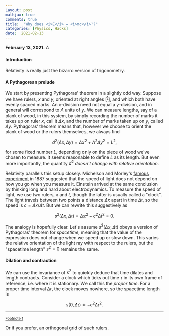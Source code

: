 ```yaml
---
Layout: post
mathjax: true
comments: true
title:  "Why does <i>E</i> = <i>mc</i>²?"
categories: [Physics, Hacks]
date:  2021-02-13
---
```


**February 13, 2021.** *A*

#### Introduction

Relativity is really just the bizarro version of trigonometry.

#### A Pythagorean prelude

We start by presenting Pythagoras' theorem in a
slightly odd way.
Suppose we have rulers, $x$ and $y$, oriented at right angles
[<sup><a id="fnr.1" name="fnr.1" class="footref" href="#fn.1">1</a></sup>],
and which both have evenly spaced marks.
An $x$-division need not equal a $y$-division, and in general will
correspond to $\Lambda$ units of $y$.
We can measure lengths, say of a plank of wood, in this system, by
simply recording the number of marks it takes up on ruler $x$, call it
$\Delta x$, and the number of marks taken up on $y$, called $\Delta
y$.
Pythagoras’ theorem means that, however we choose to orient the plank
of wood or the rulers themselves, we always find

$$
d^2(\Delta x, \Delta y) = \Delta x^2 + \Lambda^2 \Delta y^2 = L^2,
$$

for some fixed number $L$, depending only on the piece of wood we've
chosen to measure.
It seems reasonable to define $L$ as its length.
But even more importantly, the quantity $d^2$ *doesn't change with relative orientation*.

Relativity parallels this setup closely.
Michelson and Morley's
[famous experiment](https://en.wikipedia.org/wiki/Michelson%E2%80%93Morley_experiment)
in 1887 suggested that the speed of light does not depend on how you
go when you measure it.
Einstein arrived at the same conclusion by thinking long and hard
about electrodynamics.
To measure the speed of light, we use two rulers, $x$ and $t$, though
the latter is usually called a "clock".
The light travels between two points a distance $\Delta x$ apart in
time $\Delta t$, so the speed is $c = \Delta x/\Delta t$.
But we can rewrite this suggestively as

$$
s^2(\Delta x, \Delta t) = \Delta x^2 - c^2 \Delta t^2 = 0.
$$

The analogy is hopefully clear.
Let's assume $s^2(\Delta x, \Delta t)$ obeys a version of Pythagoras’
theorem for *spacetime*, meaning that the value of the expression does
not change when we speed up or slow down.
This varies the relative orientation of the light ray with respect to
the rulers, but the "spacetime length" $s^2 = 0$ remains the same.

#### Dilation and contraction

We can use the invariance of $s^2$ to quickly deduce that time dilates
and length contracts.
Consider a clock which ticks out time $\tau$ in its own frame of
reference, i.e. where it is stationary.
We call this the *proper time*.
For a proper time interval $\Delta \tau$, the clock moves nowhere, so
the spacetime length is

$$
s(0, \Delta \tau) = -c^2 \Delta \tau^2.
$$

---

<div class="footdef"><sup><a id="fn.1" name="fn.1" class="footnum"
href="#fnr.1">Footnote 1</a></sup> <p class="footpara">
Or if you prefer, an orthogonal grid of such rulers.
</p></div>
